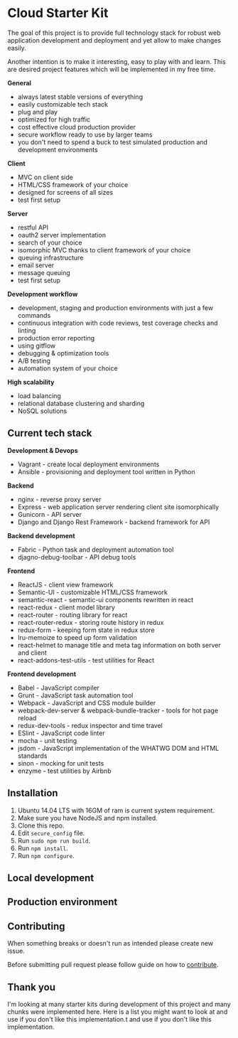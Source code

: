 # Cloud Starter Kit

The goal of this project is to provide full technology stack for robust web application development and deployment and yet allow to make changes easily.

Another intention is to make it interesting, easy to play with and learn. This are desired project features which will be implemented in my free time.

**General**

* always latest stable versions of everything
* easily customizable tech stack
* plug and play
* optimized for high traffic
* cost effective cloud production provider
* secure workflow ready to use by larger teams
* you don't need to spend a buck to test simulated production and development environments

**Client**

* MVC on client side
* HTML/CSS framework of your choice
* designed for screens of all sizes
* test first setup

**Server**

* restful API
* oauth2 server implementation
* search of your choice
* isomorphic MVC thanks to client framework of your choice
* queuing infrastructure
* email server
* message queuing
* test first setup

**Development workflow**

* development, staging and production environments with just a few commands
* continuous integration with code reviews, test coverage checks and linting
* production error reporting
* using gitflow
* debugging & optimization tools
* A/B testing
* automation system of your choice

**High scalability**

* load balancing
* relational database clustering and sharding
* NoSQL solutions

## Current tech stack

**Development & Devops**

* Vagrant - create local deployment environments
* Ansible - provisioning and deployment tool written in Python

**Backend**

* nginx - reverse proxy server
* Express - web application server rendering client site isomorphically
* Gunicorn - API server
* Django and Django Rest Framework - backend framework for API

**Backend development**

* Fabric - Python task and deployment automation tool
* djagno-debug-toolbar - API debug tools

**Frontend**

* ReactJS - client view framework
* Semantic-UI - customizable HTML/CSS framework
* semantic-react - semantic-ui components rewritten in react
* react-redux - client model library
* react-router - routing library for react
* react-router-redux - storing route history in redux
* redux-form - keeping form state in redux store
* lru-memoize to speed up form validation
* react-helmet to manage title and meta tag information on both server and client
* react-addons-test-utils - test utilities for React

**Frontend development**

* Babel - JavaScript compiler
* Grunt - JavaScript task automation tool
* Webpack - JavaScript and CSS module builder
* webpack-dev-server & webpack-bundle-tracker - tools for hot page reload
* redux-dev-tools - redux inspector and time travel
* ESlint - JavaScript code linter
* mocha - unit testing
* jsdom - JavaScript implementation of the WHATWG DOM and HTML standards
* sinon - mocking for unit tests
* enzyme - test utilities by Airbnb

## Installation

1. Ubuntu 14.04 LTS with 16GM of ram is current system requirement.
2. Make sure you have NodeJS and npm installed.
3. Clone this repo.
4. Edit `secure_config` file.
5. Run `sudo npm run build`.
6. Run `npm install`.
7. Run `npm configure`.

## Local development

## Production environment

## Contributing

When something breaks or doesn't run as intended please create new issue.

Before submitting pull request please follow guide on how to [contribute](CONTRIBUTING.md).

## Thank you

I'm looking at many starter kits during development of this project and many chunks were implemented here. Here is a list you might want to look at and use if you don't like this implementation.t and use if you don't like this implementation.